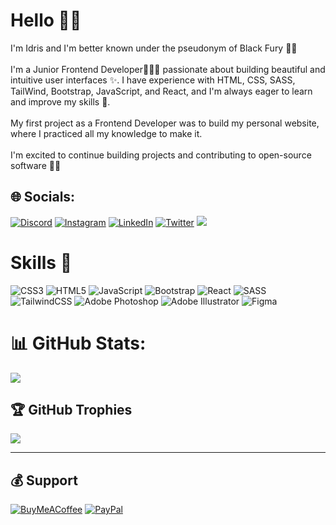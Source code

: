 # Hello 👋🏾
I'm Idris and I'm better known under the pseudonym of Black Fury ✌🏾<br><br>I'm a Junior Frontend Developer👨🏾‍💻 passionate about building beautiful and intuitive user interfaces ✨. I have experience with HTML, CSS, SASS, TailWind, Bootstrap, JavaScript, and React, and I'm always eager to learn and improve my skills 🎯.<br><br>My first project as a Frontend Developer was to build my personal website, where I practiced all my knowledge to make it.<br><br>I'm excited to continue building projects and contributing to open-source software ✊🏾


## 🌐 Socials:
[![Discord](https://img.shields.io/badge/Discord-%237289DA.svg?logo=discord&logoColor=white)](https://discord.gg/blackfury117) [![Instagram](https://img.shields.io/badge/Instagram-%23E4405F.svg?logo=Instagram&logoColor=white)](https://instagram.com/blackfury.117) [![LinkedIn](https://img.shields.io/badge/LinkedIn-%230077B5.svg?logo=linkedin&logoColor=white)](https://linkedin.com/in/linkedin.com/in/id-diallo) [![Twitter](https://img.shields.io/badge/Twitter-%231DA1F2.svg?logo=Twitter&logoColor=white)](https://twitter.com/blackfury117) [![](https://visitcount.itsvg.in/api?id=BlackFury117&icon=5&color=0)](https://visitcount.itsvg.in)

# Skills 🎯
![CSS3](https://img.shields.io/badge/css3-%231572B6.svg?style=for-the-badge&logo=css3&logoColor=white) ![HTML5](https://img.shields.io/badge/html5-%23E34F26.svg?style=for-the-badge&logo=html5&logoColor=white) ![JavaScript](https://img.shields.io/badge/javascript-%23323330.svg?style=for-the-badge&logo=javascript&logoColor=%23F7DF1E) ![Bootstrap](https://img.shields.io/badge/bootstrap-%23563D7C.svg?style=for-the-badge&logo=bootstrap&logoColor=white) ![React](https://img.shields.io/badge/react-%2320232a.svg?style=for-the-badge&logo=react&logoColor=%2361DAFB) ![SASS](https://img.shields.io/badge/SASS-hotpink.svg?style=for-the-badge&logo=SASS&logoColor=white) ![TailwindCSS](https://img.shields.io/badge/tailwindcss-%2338B2AC.svg?style=for-the-badge&logo=tailwind-css&logoColor=white) ![Adobe Photoshop](https://img.shields.io/badge/adobephotoshop-%2331A8FF.svg?style=for-the-badge&logo=adobephotoshop&logoColor=white) ![Adobe Illustrator](https://img.shields.io/badge/adobeillustrator-%23FF9A00.svg?style=for-the-badge&logo=adobeillustrator&logoColor=white) 	![Figma](https://img.shields.io/badge/figma-%23F24E1E.svg?style=for-the-badge&logo=figma&logoColor=white)
# 📊 GitHub Stats:
![](https://github-readme-stats.vercel.app/api/top-langs/?username=BlackFury117&theme=dark&hide_border=false&include_all_commits=false&count_private=false&layout=compact)

## 🏆 GitHub Trophies
![](https://github-profile-trophy.vercel.app/?username=BlackFury117&theme=onedark&no-frame=false&no-bg=false&margin-w=4)

---


  ## 💰 Support
  [![BuyMeACoffee](https://img.shields.io/badge/Buy%20Me%20a%20Coffee-ffdd00?style=for-the-badge&logo=buy-me-a-coffee&logoColor=black)](https://buymeacoffee.com/iddiallo117) [![PayPal](https://img.shields.io/badge/PayPal-00457C?style=for-the-badge&logo=paypal&logoColor=white)](https://paypal.me/iddiallo117) 

  
<!-- Proudly created with GPRM ( https://gprm.itsvg.in ) -->
